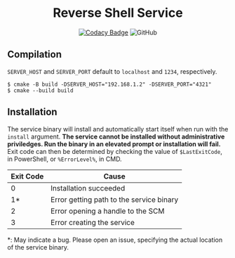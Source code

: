 <div align="center">

# Reverse Shell Service
[![Codacy Badge](https://img.shields.io/codacy/grade/7355bce26a454b16953531de1b831d75?style=flat-square&logo=codacy)](https://www.codacy.com/gh/curlew/reverse-shell-service/dashboard?utm_source=github.com&amp;utm_medium=referral&amp;utm_content=curlew/reverse-shell-service&amp;utm_campaign=Badge_Grade)
![GitHub](https://img.shields.io/github/license/curlew/reverse-shell-service?style=flat-square)

</div>

## Compilation
`SERVER_HOST` and `SERVER_PORT` default to `localhost` and `1234`, respectively.
```
$ cmake -B build -DSERVER_HOST="192.168.1.2" -DSERVER_PORT="4321"
$ cmake --build build
```

## Installation

The service binary will install and automatically start itself when run with the `install` argument.
**The service cannot be installed without administrative priviledges. Run the binary in an elevated prompt or installation will fail.**
Exit code can then be determined by checking the value of `$LastExitCode`, in PowerShell, or `%ErrorLevel%`, in CMD.

| Exit Code | Cause |
| - | - |
| 0 | Installation succeeded |
| 1\* | Error getting path to the service binary |
| 2 | Error opening a handle to the SCM |
| 3 | Error creating the service |

\*: May indicate a bug. Please open an issue, specifying the actual location of the service binary.  
